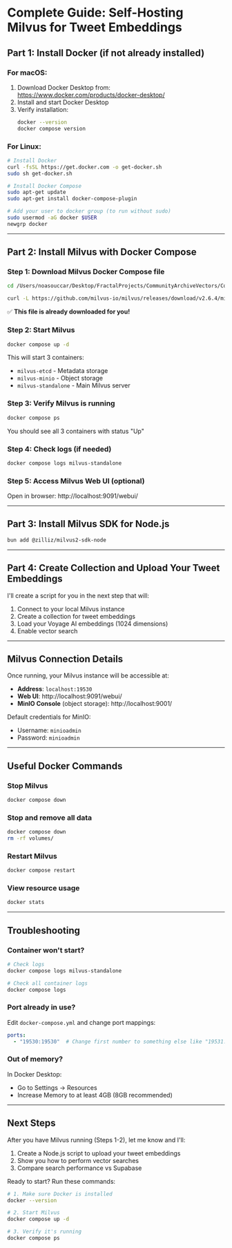 # Complete Guide: Self-Hosting Milvus for Tweet Embeddings

## Part 1: Install Docker (if not already installed)

### For macOS:
1. Download Docker Desktop from: https://www.docker.com/products/docker-desktop/
2. Install and start Docker Desktop
3. Verify installation:
   ```bash
   docker --version
   docker compose version
   ```

### For Linux:
```bash
# Install Docker
curl -fsSL https://get.docker.com -o get-docker.sh
sudo sh get-docker.sh

# Install Docker Compose
sudo apt-get update
sudo apt-get install docker-compose-plugin

# Add your user to docker group (to run without sudo)
sudo usermod -aG docker $USER
newgrp docker
```

---

## Part 2: Install Milvus with Docker Compose

### Step 1: Download Milvus Docker Compose file
```bash
cd /Users/noasouccar/Desktop/FractalProjects/CommunityArchiveVectors/CommunityArchiveVectors

curl -L https://github.com/milvus-io/milvus/releases/download/v2.6.4/milvus-standalone-docker-compose.yml -o docker-compose.yml
```

✅ **This file is already downloaded for you!**

### Step 2: Start Milvus
```bash
docker compose up -d
```

This will start 3 containers:
- `milvus-etcd` - Metadata storage
- `milvus-minio` - Object storage
- `milvus-standalone` - Main Milvus server

### Step 3: Verify Milvus is running
```bash
docker compose ps
```

You should see all 3 containers with status "Up"

### Step 4: Check logs (if needed)
```bash
docker compose logs milvus-standalone
```

### Step 5: Access Milvus Web UI (optional)
Open in browser: http://localhost:9091/webui/

---

## Part 3: Install Milvus SDK for Node.js

```bash
bun add @zilliz/milvus2-sdk-node
```

---

## Part 4: Create Collection and Upload Your Tweet Embeddings

I'll create a script for you in the next step that will:
1. Connect to your local Milvus instance
2. Create a collection for tweet embeddings
3. Load your Voyage AI embeddings (1024 dimensions)
4. Enable vector search

---

## Milvus Connection Details

Once running, your Milvus instance will be accessible at:
- **Address**: `localhost:19530`
- **Web UI**: http://localhost:9091/webui/
- **MinIO Console** (object storage): http://localhost:9001/

Default credentials for MinIO:
- Username: `minioadmin`
- Password: `minioadmin`

---

## Useful Docker Commands

### Stop Milvus
```bash
docker compose down
```

### Stop and remove all data
```bash
docker compose down
rm -rf volumes/
```

### Restart Milvus
```bash
docker compose restart
```

### View resource usage
```bash
docker stats
```

---

## Troubleshooting

### Container won't start?
```bash
# Check logs
docker compose logs milvus-standalone

# Check all container logs
docker compose logs
```

### Port already in use?
Edit `docker-compose.yml` and change port mappings:
```yaml
ports:
  - "19530:19530"  # Change first number to something else like "19531:19530"
```

### Out of memory?
In Docker Desktop:
- Go to Settings → Resources
- Increase Memory to at least 4GB (8GB recommended)

---

## Next Steps

After you have Milvus running (Steps 1-2), let me know and I'll:
1. Create a Node.js script to upload your tweet embeddings
2. Show you how to perform vector searches
3. Compare search performance vs Supabase

Ready to start? Run these commands:

```bash
# 1. Make sure Docker is installed
docker --version

# 2. Start Milvus
docker compose up -d

# 3. Verify it's running
docker compose ps
```

